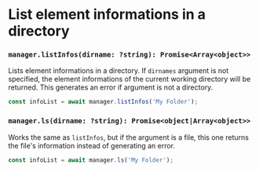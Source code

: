 # List element informations in a directory

### `manager.listInfos(dirname: ?string): Promise<Array<object>>`

Lists element informations in a directory. If `dirnames` argument is not specified, the element informations of the current working directory will be returned.
This generates an error if argument is not a directory.

```js
const infoList = await manager.listInfos('My Folder');
```

### `manager.ls(dirname: ?string): Promise<object|Array<object>>`

Works the same as `listInfos`, but if the argument is a file, this one returns the file's information instead of generating an error.

```js
const infoList = await manager.ls('My Folder');
```

